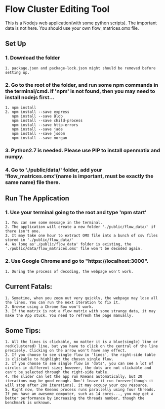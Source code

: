 # Flow Cluster Editing Tool

This is a Nodejs web application(with some python scripts). The important data is not here. You should use your own flow_matrices.omx file. 

## Set Up
### 1. Download the folder
    1. package.json and package-lock.json might should be removed before setting up.
### 2. Go to the root of the folder, and run some npm commands in the terminal/cmd. If 'npm' is not found, then you may need to install nodejs first...
    1. npm install
    2. npm install --save express
       npm install --save Blob
       npm install --save child-process
       npm install --save http-errors
       npm install --save jade
       npm install --save jsdom
       npm install --save morgan
       
### 3. Python2.7 is needed. Please use PIP to install openmatix and numpy.
### 4. Go to './public/data/' folder, add your 'flow_matrices.omx'(name is important, must be exactly the same name) file there.

## Run The Application
### 1. Use your terminal going to the root and type 'npm start'
    1. You can see some message in the terminal.
    2. The application will create a new folder './public/flow_data/' if there isn't one.
    3. It may take one hour to extract OMX file into a bunch of csv files stored in './public/flow_data/'
    4. As long as'./public/flow_data' folder is existing, the './public/data/flow_matrices.omx' file won't be decoded again.
### 2. Use Google Chrome and go to "https://localhost:3000".
    1. During the process of decoding, the webpage won't work.
    
## Current Fatals:
    1. Sometime, when you zoom out very quickly, the webpage may lose all the lines. You can run the next iteration to fix it.
    2. Browse using a Chrome Box won't work.
    3. If the matrix is not a flow matrix with some strange data, it may make the App stuck. You need to refresh the page manually. 
## Some Tips:
    1. All the lines is clickable, no matter it is a blue(single) line or red(clustered) line, but you have to click on the central of the line precisely. Clicking on the arrow won't have any effect.
    2. If you choose to see single flow in 'lines', the right-side table is clickable to highlight the chosen single flow.
    3. If you choose to see single flow in 'dots', you can see a lot of circles in different size; however, the dots are not clickable and can't be selected through the right-side table.
    4. The slider can let the app run Kmeans automatically, but 20 iterations may be good enough. Don't leave it run forever(though it will stop after 200 iterations), it may occupy your cpu resource.
    5. Right now, the Kmeans process runs parallelly using four threads. If you have an awesome computer, such as 14 cores..., you may get a better performance by increasing the threads number, though the benchmark is unknown.
    
   
